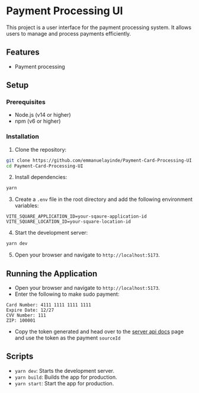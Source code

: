 # Payment Processing UI

This project is a user interface for the payment processing system. It allows users to manage and process payments efficiently.

## Features

- Payment processing

## Setup

### Prerequisites

- Node.js (v14 or higher)
- npm (v6 or higher)

### Installation

1. Clone the repository:

```sh
git clone https://github.com/emmanuelayinde/Payment-Card-Processing-UI.git
cd Payment-Card-Processing-UI
```

2. Install dependencies:

```sh
yarn
```

3. Create a `.env` file in the root directory and add the following environment variables:

```env
VITE_SQUARE_APPLICATION_ID=your-sqaure-application-id
VITE_SQUARE_LOCATION_ID=your-square-location-id
```

4. Start the development server:

```sh
yarn dev
```

5. Open your browser and navigate to `http://localhost:5173`.

## Running the Application

- Open your browser and navigate to `http://localhost:5173`.
- Enter the following to make sudo payment:

```
Card Number: 4111 1111 1111 1111
Expire Date: 12/27
CVV Number: 111
ZIP: 100001
```

- Copy the token generated and head over to the [server api docs](https://payment-card-processing-server.onrender.com/api-docs#/Payments/PaymentsController_createPayment) page and use the token as the payment `sourceId`

## Scripts

- `yarn dev`: Starts the development server.
- `yarn build`: Builds the app for production.
- `yarn start`: Start the app for production.
